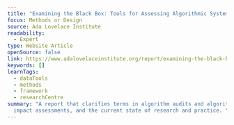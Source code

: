 ```yaml
---
title: "Examining the Black Box: Tools for Assessing Algorithmic Systems"
focus: Methods or Design
source: Ada Lovelace Institute
readability:
  - Expert
type: Website Article
openSource: false
link: https://www.adalovelaceinstitute.org/report/examining-the-black-box-tools-for-assessing-algorithmic-systems/
keywords: []
learnTags:
  - dataTools
  - methods
  - framework
  - researchCentre
summary: "A report that clarifies terms in algorithm audits and algorithmic
  impact assessments, and the current state of research and practice. "
---
```

